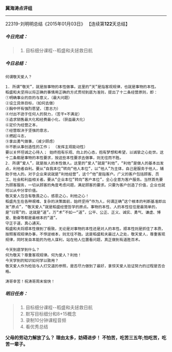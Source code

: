 **冀海涛点评组**

------

22319-刘明明总结《2015年01月03日》
【连续第**122**天总结】

##### __今日完成：__
>1. 目标细分课程--稻盛和夫拯救日航

##### __今日总结：__

	何谓敬天爱人？

    1. 所谓“敬天”，就是按事物的本性做事。这里的“天”是指客观规律，也就是事物的本性。
	稻盛和夫坚持以将正确的事情用正确的方式贯彻到底为准则，提出了十二条经营原则，即：
	①明确事业的目的与意义，（最大问题）
	②设立具体目标，（如何去做）
	③胸中怀有强烈愿望，（意志力）
	④付出不逊于任何人的努力，（苦干+不满足）
	⑤追求销售最大化和经费最小化，（获益最大化）
	⑥定价为经营之本，
	⑦经营取决于坚强的意志，
	⑧燃起斗志，
	⑨拿出勇气做事，（减少顾虑）
	⑩不断从事创造性的工作； （发挥主观能动性）
	要以关怀坦诚之心待人； 始终抱有乐观、向上的心态，抱有梦想和希望，以诚挚之心处世。这十二条都是事物的本性要求，按这些本性要求去做事，则无往而不胜。
	2. 所谓“爱人”，就是按人的本性做人。这里的“爱人”就是“利他”，“利他”是做人的基本出发点，利他者自利。要从“自我本位”转向“他人本位”，以“他人”为主体，自己是服务于他人，辅助于他人的。对于企业来说就是“利他经营”，这个“他”是指客户。广义的客户包括顾客、员工、社会和利益相关者。要从“企业本位”转向“客户本位”，全心全意为客户服务。当然首先要为顾客服务，一切从顾客的角度考虑问题，满足顾客的要求。只要为客户创造了价值，企业也就可以从中分享价值。
	敬天爱人包含有敬畏之心，感恩之心，利他之心！
	稻盛先生在各种艰难、复杂的决策面前，始终坚持“作为人，何谓正确”这个根本的判断基准即出发“原点”，“敬天爱人”就是稻盛经营哲学的原点。事物的本性、人的本性往往是最简单的，是“归零”的，这就是“道”。万“术”不如一“道”，公平、公正、正义、诚实、勇气、谦虚、博爱、勤奋等都是最根本的“道”。
	守正于道，真心通天。
	稻盛和夫将顺本性做到了极致，无论是对事物的本性还是对人的本性。顺本性则是抓住了本质，按照客观规律办事，不悖逆根本，则无往不胜。这是稻盛和夫最过人之处，敬天爱人，尊重客观规律，同时发自本能的为他人谋利，站在他人位置看问题，真正做到有道胜百术。
	
	今天到底学到什么？
	何为敬天？尊重客观规律。何为爱人？利他！
    今天学到的知识如何学以致用？
	敬天爱人作为检验与人打交道的参照，是否尽力做到了最好，拿惊天爱人验证努力的过程是否合格。
	
    涛哥幸苦！祝涛哥周末愉快！
##### __明日任务：__
>1. 目标细分课程--稻盛和夫拯救日航
>2. 默写目标细分和8+15概念
>3. 录制10分钟课程音频
>4. 看优秀总结

**父母的劳动力解放了么？**
**理由太多，妨碍进步！**
**不怕苦，吃苦三五年;怕吃苦，吃苦一辈子。**  